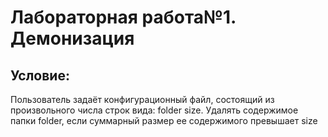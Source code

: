 # Лабораторная работа№1. Демонизация
## Условие:
Пользователь задаёт конфигурационный файл, состоящий из произвольного числа строк вида: folder size. Удалять содержимое папки folder, если суммарный размер ее содержимого превышает size
